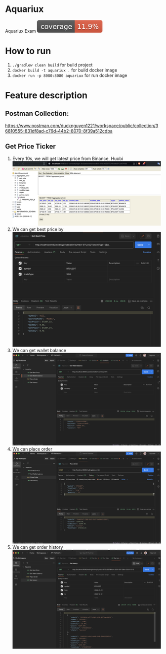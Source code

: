# Aquariux
Aquariux Exam ![Coverage](.github/badges/jacoco.svg)
# How to run
1. `./gradlew clean build` for build project
2. `docker build -t aquariux .` for build docker image
3. `docker run -p 8080:8080 aquariux` for run docker image

# Feature description
## Postman Collection: 
https://www.postman.com/ducknguyen1221/workspace/public/collection/36810555-831df8ad-c76d-44b2-8070-8f39a512cdba
## Get Price Ticker
1. Every 10s, we will get latest price from Binance, Huobi
![Price Ticker](.github/features/get_price_ticker.png)
2. We can get best price by 
![Best Price](.github/features/get_best_price.png)
3. We can get wallet balance
![Wallet Balance](.github/features/wallet_balance.png) 
4. We can place order
![Place Order](.github/features/place_order.png)
5. We can get order history
![Order History](.github/features/history.png)